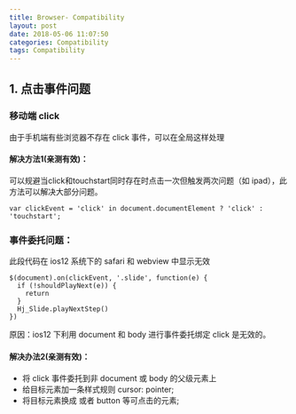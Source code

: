 ```yaml
---
title: Browser- Compatibility
layout: post
date: 2018-05-06 11:07:50
categories: Compatibility
tags: Compatibility
---
```


## 1. 点击事件问题
### 移动端 click
由于手机端有些浏览器不存在 click 事件，可以在全局这样处理
#### 解决方法1(亲测有效)：
可以规避当click和touchstart同时存在时点击一次但触发两次问题（如 ipad），此方法可以解决大部分问题。
```
var clickEvent = 'click' in document.documentElement ? 'click' : 'touchstart';
```

### 事件委托问题：
此段代码在 ios12 系统下的 safari 和 webview 中显示无效
```
$(document).on(clickEvent, '.slide', function(e) {
  if (!shouldPlayNext(e)) {
    return
  }
  Hj_Slide.playNextStep()
})
```
原因：ios12 下利用 document 和 body 进行事件委托绑定 click 是无效的。

#### 解决办法2(亲测有效)：
* 将 click 事件委托到​​​​​非 document 或 body 的​​父级元素上
* 给​目标元素加一条样式规则 cursor: pointer;
* 将目标​元素换成 <a> 或者 button 等可点击的​元素;